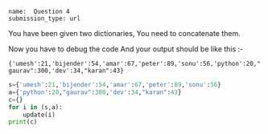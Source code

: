﻿```ngMeta
name:  Question 4
submission_type: url
```
You have been given two dictionaries, You need to concatenate them.

Now you have to debug the code
And your output should be like this :-

`{'umesh':21,'bijender':54,'amar':67,'peter':89,'sonu':56,'python':20,"gaurav":300,'dev':34,"karan":43}`


```python
s={'umesh':21,'bijender':54,'amar':67,'peter':89,'sonu':56}
a={'python':20,"gaurav":300,'dev':34,"karan":43}
c={}
for i in (s,a):
	update(i)
print(c)
 ```
